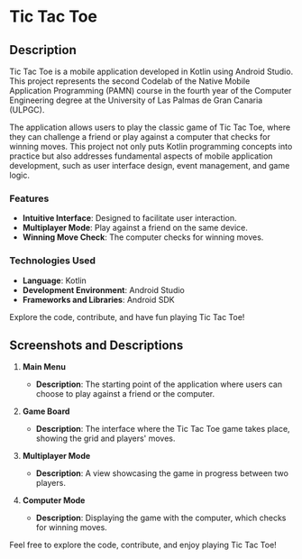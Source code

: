# Tic Tac Toe

## Description

Tic Tac Toe is a mobile application developed in Kotlin using Android Studio. This project represents the second Codelab of the Native Mobile Application Programming (PAMN) course in the fourth year of the Computer Engineering degree at the University of Las Palmas de Gran Canaria (ULPGC).

The application allows users to play the classic game of Tic Tac Toe, where they can challenge a friend or play against a computer that checks for winning moves. This project not only puts Kotlin programming concepts into practice but also addresses fundamental aspects of mobile application development, such as user interface design, event management, and game logic.

### Features

* **Intuitive Interface**: Designed to facilitate user interaction.
* **Multiplayer Mode**: Play against a friend on the same device.
* **Winning Move Check**: The computer checks for winning moves.

### Technologies Used

* **Language**: Kotlin
* **Development Environment**: Android Studio
* **Frameworks and Libraries**: Android SDK

Explore the code, contribute, and have fun playing Tic Tac Toe!

## Screenshots and Descriptions

1. **Main Menu**  
   * **Description**: The starting point of the application where users can choose to play against a friend or the computer.

2. **Game Board**  
   * **Description**: The interface where the Tic Tac Toe game takes place, showing the grid and players' moves.

3. **Multiplayer Mode**  
   * **Description**: A view showcasing the game in progress between two players.  

4. **Computer Mode**  
   * **Description**: Displaying the game with the computer, which checks for winning moves.  

Feel free to explore the code, contribute, and enjoy playing Tic Tac Toe!

